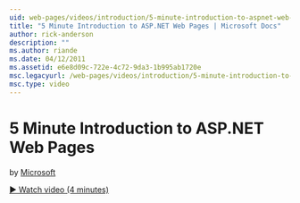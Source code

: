 ```yaml
---
uid: web-pages/videos/introduction/5-minute-introduction-to-aspnet-web-pages
title: "5 Minute Introduction to ASP.NET Web Pages | Microsoft Docs"
author: rick-anderson
description: ""
ms.author: riande
ms.date: 04/12/2011
ms.assetid: e6e8d09c-722e-4c72-9da3-1b995ab1720e
msc.legacyurl: /web-pages/videos/introduction/5-minute-introduction-to-aspnet-web-pages
msc.type: video
---
```

# 5 Minute Introduction to ASP.NET Web Pages

by [Microsoft](https://github.com/microsoft)

[&#9654; Watch video (4 minutes)](https://channel9.msdn.com/Blogs/ASP-NET-Site-Videos/5-minute-introduction-to-aspnet-web-pages)
